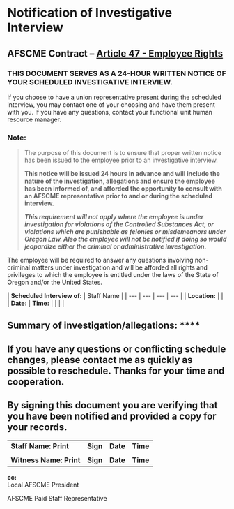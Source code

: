 # Notification of Investigative Interview

## AFSCME Contract – [**Article 47 - Employee Rights**](../afscme-2017-2019/afscme-article-41-50.md#article-47-employee-rights)

### THIS DOCUMENT SERVES AS A 24-HOUR WRITTEN NOTICE OF YOUR SCHEDULED INVESTIGATIVE INTERVIEW.

If you choose to have a union representative present during the scheduled interview, you may contact one of your choosing and have them present with you.  If you have any questions, contact your functional unit human resource manager.

### Note:

> The purpose of this document is to ensure that proper written notice has been issued to the employee prior to an investigative interview.  
>
> **This notice will be issued 24 hours in advance and will include the nature of the investigation, allegations and ensure the employee has been informed of, and afforded the opportunity to consult with an AFSCME representative prior to and or during the scheduled interview.** 
>
> _**This requirement will not apply where the employee is under investigation for violations of the Controlled Substances Act, or violations which are punishable as felonies or misdemeanors under Oregon Law. Also the employee will not be notified if doing so would jeopardize either the criminal or administrative investigation.**_

The employee will be required to answer any questions involving non-criminal matters under investigation and will be afforded all rights and privileges to which the employee is entitled under the laws of the State of Oregon and/or the United States.

| **Scheduled Interview of:** | Staff Name |
| --- | --- | --- | --- |
| **Location:**  |  |
| **Date:** | **Time:** |
|  |  |

## Summary of investigation/allegations:  ****

## If you have any questions or conflicting schedule changes, please contact me as quickly as possible to reschedule.  Thanks for your time and cooperation.

## By signing this document you are verifying that you have been notified and provided a copy for your records. 

|  |  |  |  |
| --- | --- | --- | --- |
| **Staff Name: Print** | **Sign** | **Date** | **Time** |
|  |  |  |  |
| **Witness Name: Print** | **Sign** | **Date** | **Time** |

**cc:**  
Local AFSCME President  
AFSCME Paid Staff Representative



